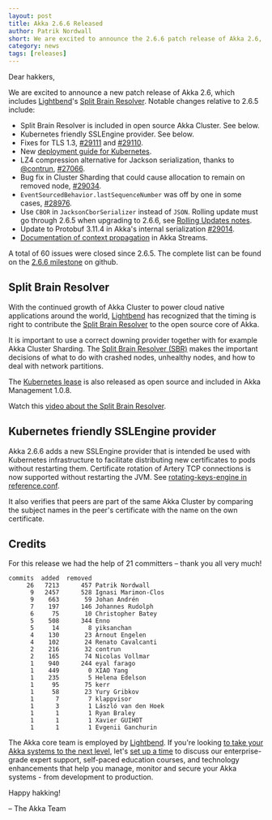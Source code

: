 ```yaml
---
layout: post
title: Akka 2.6.6 Released
author: Patrik Nordwall
short: We are excited to announce the 2.6.6 patch release of Akka 2.6, including Split Brain Resolver
category: news
tags: [releases]
---
```


Dear hakkers,

We are excited to announce a new patch release of Akka 2.6, which includes [Lightbend](https://www.lightbend.com/)'s [Split Brain Resolver](https://doc.akka.io/docs/akka/2.6/split-brain-resolver.html). Notable changes relative to 2.6.5 include:

* Split Brain Resolver is included in open source Akka Cluster. See below.
* Kubernetes friendly SSLEngine provider. See below.
* Fixes for TLS 1.3, [#29111](https://github.com/akka/akka/issues/29111) and [#29110](https://github.com/akka/akka/issues/29110).
* New [deployment guide for Kubernetes](https://doc.akka.io/docs/akka-management/current/kubernetes-deployment/index.html).
* LZ4 compression alternative for Jackson serialization, thanks to [@contrun](https://github.com/contrun), [#27066](https://github.com/akka/akka/issues/27066).
* Bug fix in Cluster Sharding that could cause allocation to remain on removed node, [#29034](https://github.com/akka/akka/issues/29034).
* `EventSourcedBehavior.lastSequenceNumber` was off by one in some cases, [#28976](https://github.com/akka/akka/issues/28976).
* Use `CBOR` in `JacksonCborSerializer` instead of `JSON`. Rolling update must go through 2.6.5 when upgrading to 2.6.6, see [Rolling Updates notes](https://doc.akka.io/docs/akka/current/project/rolling-update.html#2-6-5-jacksoncborserializer).
* Update to Protobuf 3.11.4 in Akka's internal serialization [#29014](https://github.com/akka/akka/pull/29014).
* [Documentation of context propagation](https://doc.akka.io/docs/akka/current/stream/stream-context.html) in Akka Streams.


A total of 60 issues were closed since 2.6.5. The complete list can be found on the [2.6.6 milestone](https://github.com/akka/akka/milestone/166?closed=1) on github.

## Split Brain Resolver

With the continued growth of Akka Cluster to power cloud native applications around the world, [Lightbend](https://www.lightbend.com/) has recognized that the timing is right to contribute the [Split Brain Resolver](https://doc.akka.io/docs/akka/2.6/split-brain-resolver.html) to the open source core of Akka.

It is important to use a correct downing provider together with for example Akka Cluster Sharding. The [Split Brain Resolver (SBR)](https://doc.akka.io/docs/akka/2.6/split-brain-resolver.html) makes the important decisions of what to do with crashed nodes, unhealthy nodes, and how to deal with network partitions.

The [Kubernetes lease](https://doc.akka.io/docs/akka-management/current/kubernetes-lease.html) is also released as open source and included in Akka Management 1.0.8.

Watch this [video about the Split Brain Resolver](https://akka.io/blog/news/2020/06/08/akka-split-brain-resolver-video).

## Kubernetes friendly SSLEngine provider

Akka 2.6.6 adds a new SSLEngine provider that is intended be used with Kubernetes infrastructure to facilitate distributing new certificates to pods without restarting them. Certificate rotation of Artery TCP connections is now supported without restarting the JVM. See [rotating-keys-engine in reference.conf](https://github.com/akka/akka/blob/c287fff034b598c06ef87bda78dc9851a51da94f/akka-remote/src/main/resources/reference.conf#L1178).

It also verifies that peers are part of the same Akka Cluster by comparing the subject names in the peer's certificate with the name on the own certificate.

## Credits

For this release we had the help of 21 committers – thank you all very much!

```
commits  added  removed
     26   7213      457 Patrik Nordwall
      9   2457      528 Ignasi Marimon-Clos
      9    663       59 Johan Andrén
      7    197      146 Johannes Rudolph
      6     75       10 Christopher Batey
      5    508      344 Enno
      5     14        8 yiksanchan
      4    130       23 Arnout Engelen
      4    102       24 Renato Cavalcanti
      2    216       32 contrun
      2    165       74 Nicolas Vollmar
      1    940      244 eyal farago
      1    449        0 XIAO Yang
      1    235        5 Helena Edelson
      1     95       75 kerr
      1     58       23 Yury Gribkov
      1      7        7 klappvisor
      1      3        1 László van den Hoek
      1      1        1 Ryan Braley
      1      1        1 Xavier GUIHOT
      1      1        1 Evgenii Ganchurin
```

The Akka core team is employed by [Lightbend](https://www.lightbend.com/). If you're looking [to take your Akka systems to the next level](https://www.lightbend.com/lightbend-subscription), let's [set up a time](https://lightbend.com/contact) to discuss our enterprise-grade expert support, self-paced education courses, and technology enhancements that help you manage, monitor and secure your Akka systems - from development to production.

Happy hakking!

– The Akka Team
